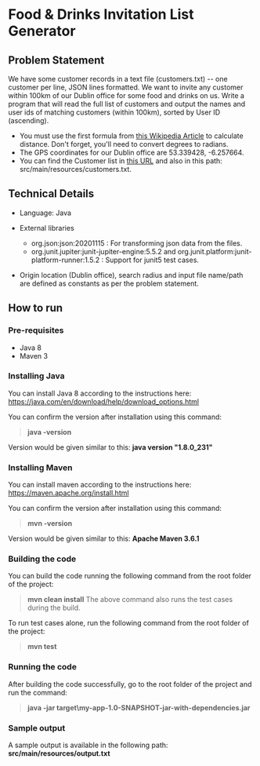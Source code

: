 # Food & Drinks Invitation List Generator

## Problem Statement
We have some customer records in a text file (customers.txt) -- one customer per line, JSON
lines formatted. We want to invite any customer within 100km of our Dublin office for some food
and drinks on us. Write a program that will read the full list of customers and output the names
and user ids of matching customers (within 100km), sorted by User ID (ascending).
- You must use the first formula from [this Wikipedia Article](https://en.wikipedia.org/wiki/Great-circle_distance) to calculate distance. Don't
forget, you'll need to convert degrees to radians.
- The GPS coordinates for our Dublin office are 53.339428, -6.257664.
- You can find the Customer list in [this URL](https://s3.amazonaws.com/intercom-take-home-test/customers.txt) and also in this path: src/main/resources/customers.txt.

## Technical Details
- Language: Java
- External libraries
  - org.json:json:20201115 : For transforming json data from the files.
  - org.junit.jupiter:junit-jupiter-engine:5.5.2 and org.junit.platform:junit-platform-runner:1.5.2 : Support for junit5 test cases.

- Origin location (Dublin office), search radius and input file name/path are defined as constants as per the problem statement.
 
## How to run
### Pre-requisites
- Java 8
- Maven 3

### Installing Java
You can install Java 8 according to the instructions here:
https://java.com/en/download/help/download_options.html

You can confirm the version after installation using this command:
> **java -version**

Version would be given similar to this:
**java version "1.8.0_231"**

### Installing Maven
You can install maven according to the instructions here:
https://maven.apache.org/install.html

You can confirm the version after installation using this command:
> **mvn -version**

Version would be given similar to this:
**Apache Maven 3.6.1**

### Building the code
You can build the code running the following command from the root folder of the project:
> **mvn clean install**
The above command also runs the test cases during the build. 

To run test cases alone, run the following command from the root folder of the project:
> **mvn test**

### Running the code
After building the code successfully, go to the root folder of the project and run the command:
> **java -jar target\my-app-1.0-SNAPSHOT-jar-with-dependencies.jar**

### Sample output
A sample output is available in the following path: **src/main/resources/output.txt**

